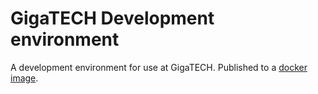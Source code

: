 # GigaTECH Development environment
A development environment for use at GigaTECH. Published to a [docker image](https://hub.docker.com/repository/docker/gigatech/dev).
